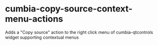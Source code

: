 # cumbia-copy-source-context-menu-actions
Adds a "Copy source" action to the right click menu of cumbia-qtcontrols widget supporting contextual menus
